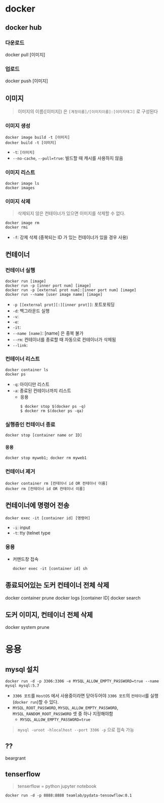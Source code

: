 # docker

## docker hub
### 다운로드
docker pull [이미지]

### 업로드
docker push [이미지]

## 이미지
> 이미지의 이름([이미지]) 은 `[계정이름]/[이미지이름]:[이미지태그]` 로 구성된다
### 이미지 생성
```shell
docker image build -t [이미지]
docker build -t [이미지]
```
- `-t`: `[이미지]`
- `--no-cache`, `--pull=true`: 빌드할 때 캐시를 사용하지 않음

### 이미지 리스트
```shell
docker image ls
docker images
```
### 이미지 삭제
> 삭제되지 않은 컨테이너가 있으면 이미지를 삭제할 수 없다.
```shell
docker image rm
docker rmi
```
- `-f`: 강제 삭제 (중복되는 ID 가 있는 컨테이너가 있을 경우 사용)

## 컨테이너
### 컨테이너 실행
```shell
docker run [image]
docker run -p [inner port num] [image]
docker run -p [external prot num]:[inner port num] [image]
docker run --name [user image name] [image]
```
- `-p [[external prot][:][inner prot]]`: 포트포워딩
- `-d`: 백그라운드 실행
- `-v`: 
- `-e`: 
- `-it`: 
- `--name [name]`: [name] 은 중복 불가
- `--rm`: 컨테이너를 종료할 때 자동으로 컨테이너가 삭제됨
- `--link`: 

### 컨테이너 리스트
```shell
docker container ls
docker ps
```
- `-q`: 아이디만 리스트
- `-a`: 종료된 컨테이너까지 리스트
    - 응용
        ```shell
        $ docker stop $(docker ps -q)
        $ docker rm $(docker ps -qa)
        ```
### 실행중인 컨테이너 종료
```shell
docker stop [container name or ID]
```
#### 응용
```
docker stop myweb1; docker rm myweb1
```
### 컨테이너 제거
```
docker container rm [컨테이너 id OR 컨테이너 이름]
docker rm [컨테이너 id OR 컨테이너 이름]
```


## 컨테이너에 명령어 전송
```shell
docker exec -it [container id] [명령어]
```
- `-i`: input
- `-t`: tty (telnet type 
### 응용
- 커맨드창 접속
    ```shell
    docker exec -it [container id] sh
    ```

    
## 종료되어있는 도커 컨테이너 전체 삭제
docker container prune
docker logs [container ID]
docker search
## 도커 이미지, 컨테이너 전체 삭제
docker system prune

# 응용
## mysql 설치
```shell
docker run -d -p 3306:3306 -e MYSQL_ALLOW_EMPTY_PASSWORD=true --name mysql mysql:5.7
```
- `3306 포트`를 `HostOS` 에서 사용중이라면 닫아두어야 `3306 포트`의 `컨테이너`를 실행(`docker run`)할 수 있다.
- `MYSQL_ROOT_PASSWORD`, `MYSQL_ALLOW_EMPTY_PASSWORD`, `MYSQL_RANDOM_ROOT_PASSWORD` 셋 중 하나 지정해야함
    - `MYSQL_ALLOW_EMPTY_PASSWORD=true`
> `mysql -uroot -hlocalhost --port 3306 -p` 으로 접속 가능
## ??
beargrant

## tenserflow
> tenserflow = python jupyter notebook
```shell
docker run -d -p 8888:8888 teamlab/pydata-tensowflow:0.1
```